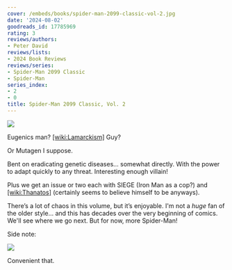 ```yaml
---
cover: /embeds/books/spider-man-2099-classic-vol-2.jpg
date: '2024-08-02'
goodreads_id: 17785969
rating: 3
reviews/authors:
- Peter David
reviews/lists:
- 2024 Book Reviews
reviews/series:
- Spider-Man 2099 Classic
- Spider-Man
series_index:
- 2
- 0
title: Spider-Man 2099 Classic, Vol. 2
---
```


![](/embeds/books/attachments/spider-man-2099-v2-textbundle-be7453.jpeg)

Eugenics man? [[wiki:Lamarckism]]() Guy?

Or Mutagen I suppose. 

Bent on eradicating genetic diseases… somewhat directly. With the power to adapt quickly to any threat. Interesting enough villain!

Plus we get an issue or two each with SIEGE (Iron Man as a cop?) and [[wiki:Thanatos]]() (certainly seems to believe himself to be anyways).

There’s a lot of chaos in this volume, but it’s enjoyable. I'm not a *huge* fan of the older style... and this has decades over the very beginning of comics. We'll see where we go next. But for now, more Spider-Man!

Side note:

![](/embeds/books/attachments/spider-man-2099-v2-textbundle-ce5296.jpeg)

Convenient that. 

<!--more-->